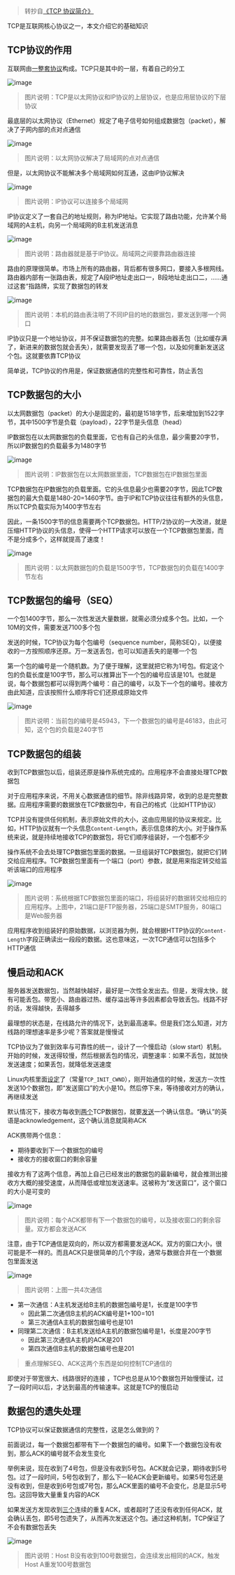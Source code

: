 >转抄自[《TCP 协议简介》](http://www.ruanyifeng.com/blog/2017/06/tcp-protocol.html)

TCP是互联网核心协议之一，本文介绍它的基础知识

## TCP协议的作用

互联网由[一整套协议](http://www.ruanyifeng.com/blog/2012/05/internet_protocol_suite_part_i.html)构成。TCP只是其中的一层，有着自己的分工

![image](./image/01.png)

>图片说明：TCP是以太网协议和IP协议的上层协议，也是应用层协议的下层协议

最底层的以太网协议（Ethernet）规定了电子信号如何组成数据包（packet），解决了子网内部的点对点通信

![image](./image/02.jpg)

>图片说明：以太网协议解决了局域网的点对点通信

但是，以太网协议不能解决多个局域网如何互通，这由IP协议解决

![image](./image/03.png)

>图片说明：IP协议可以连接多个局域网

IP协议定义了一套自己的地址规则，称为IP地址。它实现了路由功能，允许某个局域网的A主机，向另一个局域网的B主机发送消息

![image](./image/04.jpg)

>图片说明：路由器就是基于IP协议。局域网之间要靠路由器连接

路由的原理很简单。市场上所有的路由器，背后都有很多网口，要接入多根网线。路由器内部有一张路由表，规定了A段IP地址走出口一，B段地址走出口二，……通过这套“指路牌，实现了数据包的转发

![image](./image/05.jpg)

>图片说明：本机的路由表注明了不同IP目的地的数据包，要发送到哪一个网口

IP协议只是一个地址协议，并不保证数据包的完整。如果路由器丢包（比如缓存满了，新进来的数据包就会丢失），就需要发现丢了哪一个包，以及如何重新发送这个包。这就要依靠TCP协议

简单说，TCP协议的作用是，保证数据通信的完整性和可靠性，防止丢包

## TCP数据包的大小

以太网数据包（packet）的大小是固定的，最初是1518字节，后来增加到1522字节，其中1500字节是负载（payload），22字节是头信息（head）

IP数据包在以太网数据包的负载里面，它也有自己的头信息，最少需要20字节，所以IP数据包的负载最多为1480字节

![image](./image/06.png)

>图片说明：IP数据包在以太网数据里面，TCP数据包在IP数据包里面

TCP数据包在IP数据包的负载里面。它的头信息最少也需要20字节，因此TCP数据包的最大负载是1480-20=1460字节。由于IP和TCP协议往往有额外的头信息，所以TCP负载实际为1400字节左右

因此，一条1500字节的信息需要两个TCP数据包。HTTP/2协议的一大改进，就是压缩HTTP协议的头信息，使得一个HTTP请求可以放在一个TCP数据包里面，而不是分成多个，这样就提高了速度！

![image](./image/07.png)

>图片说明：以太网数据包的负载是1500字节，TCP数据包的负载在1400字节左右

## TCP数据包的编号（SEQ）

一个包1400字节，那么一次性发送大量数据，就需必须分成多个包。比如，一个10M的文件，需要发送7100多个包

发送的时候，TCP协议为每个包编号（sequence number，简称SEQ），以便接收的一方按照顺序还原。万一发送丢包，也可以知道丢失的是哪一个包

第一个包的编号是一个随机数。为了便于理解，这里就把它称为1号包。假定这个包的负载长度是100字节，那么可以推算出下一个包的编号应该是101。也就是说，每个数据包都可以得到两个编号：自己的编号，以及下一个包的编号。接收方由此知道，应该按照什么顺序将它们还原成原始文件

![image](./image/08.png)

>图片说明：当前包的编号是45943，下一个数据包的编号是46183，由此可知，这个包的负载是240字节

## TCP数据包的组装

收到TCP数据包以后，组装还原是操作系统完成的。应用程序不会直接处理TCP数据包

对于应用程序来说，不用关心数据通信的细节。除非线路异常，收到的总是完整数据。应用程序需要的数据放在TCP数据包中，有自己的格式（比如HTTP协议）

TCP并没有提供任何机制，表示原始文件的大小，这由应用层的协议来规定。比如，HTTP协议就有一个头信息`Content-Length`，表示信息体的大小。对于操作系统来说，就是持续地接收TCP的数据包，将它们顺序组装好，一个包都不少

操作系统不会去处理TCP数据包里面的数据。一旦组装好TCP数据包，就把它们转交给应用程序。TCP数据包里面有一个端口（port）参数，就是用来指定转交给监听该端口的应用程序

![image](./image/09.jpg)

>图片说明：系统根据TCP数据包里面的端口，将组装好的数据转交给相应的应用程序。上图中，21端口是FTP服务器，25端口是SMTP服务，80端口是Web服务器

应用程序收到组装好的原始数据，以浏览器为例，就会根据HTTP协议的`Content-Length`字段正确读出一段段的数据。这也意味这，一次TCP通信可以包括多个HTTP通信

## 慢启动和ACK

服务器发送数据包，当然越快越好，最好是一次性全发出去。但是，发得太快，就有可能丢包。带宽小、路由器过热、缓存溢出等许多因素都会导致丢包。线路不好的话，发得越快，丢得越多

最理想的状态是，在线路允许的情况下，达到最高速率。但是我们怎么知道，对方线路的理想速率是多少呢？答案就是慢慢试

TCP协议为了做到效率与可靠性的统一，设计了一个慢启动（slow start）机制。开始的时候，发送得较慢，然后根据丢包的情况，调整速率：如果不丢包，就加快发送速度；如果丢包，就降低发送速度

Linux内核里面[设定](http://elixir.free-electrons.com/linux/v4.5/source/include/net/tcp.h#L220)了（常量`TCP_INIT_CWND`），刚开始通信的时候，发送方一次性发送10个数据包，即“发送窗口”的大小是10。然后停下来，等待接收对方的确认，再继续发送

默认情况下，接收方每收到[两个](https://serverfault.com/questions/348666/when-the-tcp-engine-decides-to-send-an-ack)TCP数据包，就要[发送](https://stackoverflow.com/a/3604882/1194049)一个确认信息。“确认”的英语是acknowledgement，这个确认消息就简称ACK

ACK携带两个信息：

* 期待要收到下一个数据包的编号
* 接收方的接收窗口的剩余容量

接收方有了这两个信息，再加上自己已经发出的数据包的最新编号，就会推测出接收方大概的接受速度，从而降低或增加发送速率。这被称为“发送窗口”，这个窗口的大小是可变的

![image](./image/10.png)

>图片说明：每个ACK都带有下一个数据包的编号，以及接收窗口的剩余容量。双方都会发送ACK

注意，由于TCP通信是双向的，所以双方都需要发送ACK。双方的窗口大小，很可能是不一样的。而且ACK只是很简单的几个字段，通常与数据合并在一个数据包里面发送

![image](./image/11.jpg)

>图片说明：上图一共4次通信

* 第一次通信：A主机发送给B主机的数据包编号是1，长度是100字节
	* 因此第二次通信B主机的ACK编号是1+100=101
	* 第三次通信A主机的数据包编号也是101
* 同理第二次通信：B主机发送给A主机的数据包编号是1，长度是200字节
	* 因此第三次通信A主机的ACK是201
	* 第四次通信B主机的数据包编号也是201

>重点理解SEQ、ACK这两个东西是如何控制TCP通信的

即使对于带宽很大、线路很好的连接 ，TCP也总是从10个数据包开始慢慢试，过了一段时间以后，才达到最高的传输速率。这就是TCP的慢启动

## 数据包的遗失处理

TCP协议可以保证数据通信的完整性，这是怎么做到的？

前面说过，每一个数据包都带有下一个数据包的编号。如果下一个数据包没有收到，那么ACK的编号就不会发生变化

举例来说，现在收到了4号包，但是没有收到5号包。ACK就会记录，期待收到5号包。过了一段时间，5号包收到了，那么下一轮ACK会更新编号。如果5号包还是没有收到，但是收到6号包或7号包，那么ACK里面的编号不会变化，总是显示5号包。这回导致大量重复内容的ACK

如果发送方发现收到[三个](https://stackoverflow.com/questions/4233851/why-does-tcp-wait-for-three-duplicate-ack-before-fast-retransmit)连续的重复ACK，或者超时了还没有收到任何ACK，就会确认丢包，即5号包遗失了，从而再次发送这个包。通过这种机制，TCP保证了不会有数据包丢失

![image](./image/12.png)

>图片说明：Host B没有收到100号数据包，会连续发出相同的ACK，触发Host A重发100号数据包
